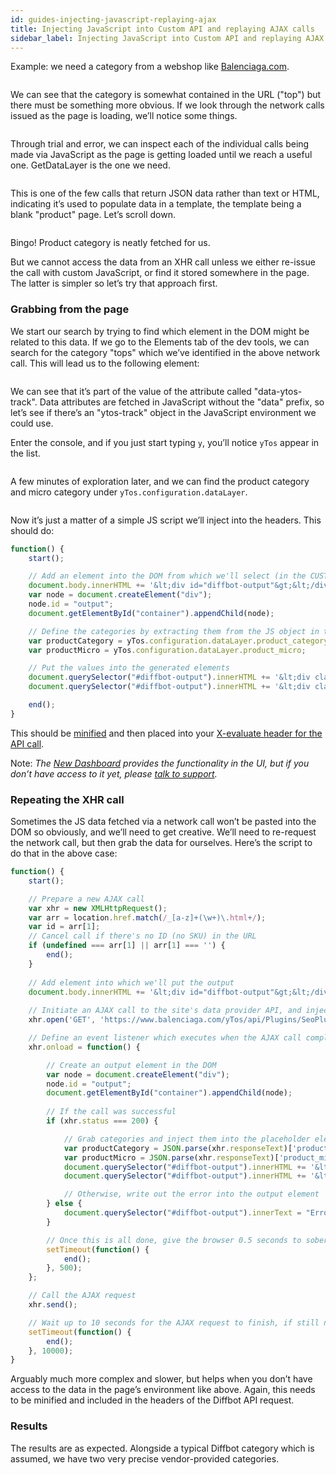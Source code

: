 ```yaml
---
id: guides-injecting-javascript-replaying-ajax
title: Injecting JavaScript into Custom API and replaying AJAX calls
sidebar_label: Injecting JavaScript into Custom API and replaying AJAX calls
---
```


<div class="entry-content">
		<p>Example: we need a category from a webshop like <a href="https://www.balenciaga.com/hk/top_cod12022446qd.html">Balenciaga.com</a>.</p>
<p><img src="img/balenciaga.png" alt=""></p>
<p>We can see that the category is somewhat contained in the URL ("top") but there must be something more obvious. If we look through the network calls issued as the page is loading, we’ll notice some things.</p>
<p><img src="/img/balenciaga02.png" alt=""></p>
<p>Through trial and error, we can inspect each of the individual calls being made via JavaScript as the page is getting loaded until we reach a useful one. GetDataLayer is the one we need.</p>
<p><img src="/img/03.png" alt=""></p>
<p>This is one of the few calls that return JSON data rather than text or HTML, indicating it’s used to populate data in a template, the template being a blank "product" page. Let’s scroll down.</p>
<p><img src="/img/04.png" alt=""></p>
<p>Bingo! Product category is neatly fetched for us.</p>
<p>But we cannot access the data from an XHR call unless we either re-issue the call with custom JavaScript, or find it stored somewhere in the page.  The latter is simpler so let’s try that approach first.</p>
<h3 id="ipt_kb_toc_1308_0">Grabbing from the page</h3>
<p>We start our search by trying to find which element in the DOM might be related to this data. If we go to the Elements tab of the dev tools, we can search for the category "tops" which we’ve identified in the above network call. This will lead us to the following element:</p>
<p><img src="/img/05.png" alt=""></p>
<p>We can see that it’s part of the value of the attribute called "data-ytos-track". Data attributes are fetched in JavaScript without the "data" prefix, so let’s see if there’s an "ytos-track" object in the JavaScript environment we could use.</p>
<p>Enter the console, and if you just start typing <code>y</code>, you’ll notice <code>yTos</code> appear in the list.</p>
<p><img src="/img/06.png" alt=""></p>
<p>A few minutes of exploration later, and we can find the product category and micro category under <code>yTos.configuration.dataLayer</code>.</p>
<p><img src="/img/07.png" alt=""></p>
<p>Now it’s just a matter of a simple JS script we’ll inject into the headers. This should do:</p>


```js
function() {
    start();

    // Add an element into the DOM from which we'll select (in the CUSTOM API) some of the values we generate with X-evaluate
    document.body.innerHTML += '&lt;div id="diffbot-output"&gt;&lt;/div&gt;';
    var node = document.createElement("div");
    node.id = "output";
    document.getElementById("container").appendChild(node);

    // Define the categories by extracting them from the JS object in the page
    var productCategory = yTos.configuration.dataLayer.product_category;
    var productMicro = yTos.configuration.dataLayer.product_micro;

    // Put the values into the generated elements
    document.querySelector("#diffbot-output").innerHTML += '&lt;div class="productCategory"&gt;' + productCategory + '&lt;/div&gt;';
    document.querySelector("#diffbot-output").innerHTML += '&lt;div class="productMicro"&gt;' + productMicro + '&lt;/div&gt;';

    end();
}
```

<p>This should be <a href="https://www.minifier.org/">minified</a> and then placed into your <a href="http://tldrify.com/jao">X-evaluate header for the API call</a>.</p>
<p>Note: <em>The <a href="https://app.diffbot.com">New Dashboard</a> provides the functionality in the UI, but if you don’t have access to it yet, please <a href="mailto:support@diffbot.com">talk to support</a>.</em></p>
<h3 id="ipt_kb_toc_1308_1">Repeating the XHR call</h3>
<p>Sometimes the JS data fetched via a network call won’t be pasted into the DOM so obviously, and we’ll need to get creative. We’ll need to re-request the network call, but then grab the data for ourselves. Here’s the script to do that in the above case:</p>

```js
function() {
    start();

    // Prepare a new AJAX call
    var xhr = new XMLHttpRequest();
    var arr = location.href.match(/_[a-z]+(\w+)\.html+/);
    var id = arr[1];
    // Cancel call if there's no ID (no SKU) in the URL
    if (undefined === arr[1] || arr[1] === '') {
        end();
    }
    
    // Add element into which we'll put the output
    document.body.innerHTML += '&lt;div id="diffbot-output"&gt;&lt;/div&gt;';
    
    // Initiate an AJAX call to the site's data provider API, and inject the code we harvested from the URL.
    xhr.open('GET', 'https://www.balenciaga.com/yTos/api/Plugins/SeoPluginApi/GetDataLayer?itemCode10=' + id + '&amp;itemSiteCode=BALENCIAGA_HK&amp;controller=item&amp;area=&amp;action=index');

    // Define an event listener which executes when the AJAX call completes
    xhr.onload = function() {

        // Create an output element in the DOM
        var node = document.createElement("div");
        node.id = "output";
        document.getElementById("container").appendChild(node);
        
        // If the call was successful
        if (xhr.status === 200) {

            // Grab categories and inject them into the placeholder elements
            var productCategory = JSON.parse(xhr.responseText)['product_category'];
            var productMicro = JSON.parse(xhr.responseText)['product_micro'];
            document.querySelector("#diffbot-output").innerHTML += '&lt;div class="productCategory"&gt;' + productCategory + '&lt;/div&gt;';
            document.querySelector("#diffbot-output").innerHTML += '&lt;div class="productMicro"&gt;' + productMicro + '&lt;/div&gt;';

            // Otherwise, write out the error into the output element
        } else {
            document.querySelector("#diffbot-output").innerText = "Error";
        }

        // Once this is all done, give the browser 0.5 seconds to sober up and finalize, then call end.
        setTimeout(function() {
            end();
        }, 500);
    };

    // Call the AJAX request
    xhr.send();

    // Wait up to 10 seconds for the AJAX request to finish, if still not done, cancel by calling end.
    setTimeout(function() {
        end();
    }, 10000);
}
```

<p>Arguably much more complex and slower, but helps when you don’t have access to the data in the page’s environment like above. Again, this needs to be minified and included in the headers of the Diffbot API request.</p>
<h3 id="ipt_kb_toc_1308_2">Results</h3>
<p>The results are as expected. Alongside a typical Diffbot category which is assumed, we have two very precise vendor-provided categories.</p>
<p><img src="/img/08.png" alt=""></p>
			</div>
